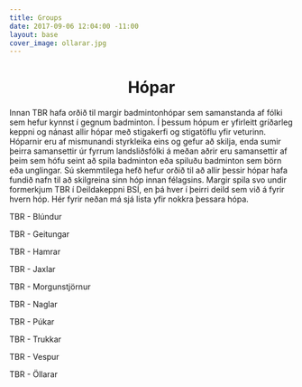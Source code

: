 ```yaml
---
title: Groups
date: 2017-09-06 12:04:00 -11:00
layout: base
cover_image: ollarar.jpg
---
```


<head>
	<link href='http://fonts.googleapis.com/css?family=Lobster' rel='stylesheet' type='text/css'>
</head>
<body>
	<h1 class="board_text" align="center">Hópar</h1>
	<section class="long_text">	
		<p>
			Innan TBR hafa orðið til margir badmintonhópar sem samanstanda af fólki sem hefur kynnst í gegnum badminton. Í þessum hópum er yfirleitt gríðarleg keppni og nánast allir hópar með stigakerfi og stigatöflu yfir veturinn. Hóparnir eru af mismunandi styrkleika eins og gefur að skilja, enda sumir þeirra samansettir úr fyrrum landsliðsfólki á meðan aðrir eru samansettir af þeim sem hófu seint að spila badminton eða spiluðu badminton sem börn eða unglingar. Sú skemmtilega hefð hefur orðið til að allir þessir hópar hafa fundið nafn til að skilgreina sinn hóp innan félagsins. Margir spila svo undir formerkjum TBR í Deildakeppni BSÍ, en þá hver í þeirri deild sem við á fyrir hvern hóp. Hér fyrir neðan má sjá lista yfir nokkra þessara hópa.
		</p>
		<p>TBR - Blúndur</p>
		<p>TBR - Geitungar</p>
		<p>TBR - Hamrar</p>
		<p>TBR - Jaxlar</p>
		<p>TBR - Morgunstjörnur</p>
		<p>TBR - Naglar</p>
		<p>TBR - Púkar</p>
		<p>TBR - Trukkar</p>
		<p>TBR - Vespur</p>
		<p>TBR - Öllarar</p>
	</section>
</body>